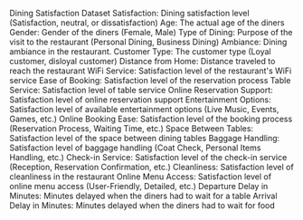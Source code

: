 Dining Satisfaction Dataset
Satisfaction: Dining satisfaction level (Satisfaction, neutral, or dissatisfaction)
Age: The actual age of the diners
Gender: Gender of the diners (Female, Male)
Type of Dining: Purpose of the visit to the restaurant (Personal Dining, Business Dining)
Ambiance: Dining ambiance in the restaurant.
Customer Type: The customer type (Loyal customer, disloyal customer)
Distance from Home: Distance traveled to reach the restaurant
WiFi Service: Satisfaction level of the restaurant's WiFi service
Ease of Booking: Satisfaction level of the reservation process
Table Service: Satisfaction level of table service
Online Reservation Support: Satisfaction level of online reservation support
Entertainment Options: Satisfaction level of available entertainment options (Live Music, Events, Games, etc.)
Online Booking Ease: Satisfaction level of the booking process (Reservation Process, Waiting Time, etc.)
Space Between Tables: Satisfaction level of the space between dining tables
Baggage Handling: Satisfaction level of baggage handling (Coat Check, Personal Items Handling, etc.)
Check-in Service: Satisfaction level of the check-in service (Reception, Reservation Confirmation, etc.)
Cleanliness: Satisfaction level of cleanliness in the restaurant
Online Menu Access: Satisfaction level of online menu access (User-Friendly, Detailed, etc.)
Departure Delay in Minutes: Minutes delayed when the diners had to wait for a table
Arrival Delay in Minutes: Minutes delayed when the diners had to wait for food
